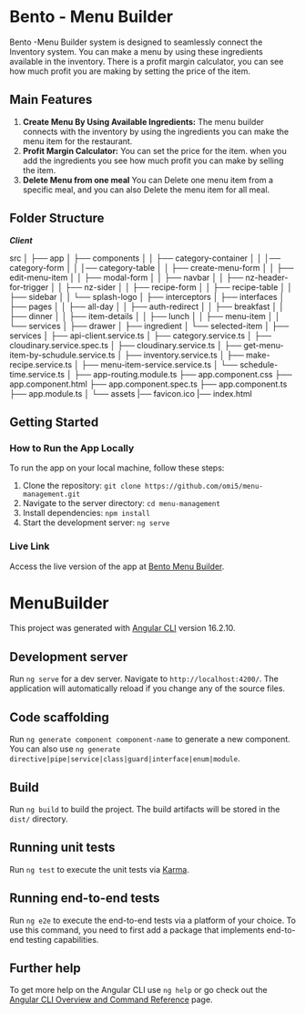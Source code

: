 # Bento - Menu Builder

Bento -Menu Builder system is designed to seamlessly connect the Inventory system. You can make a menu by using these ingredients available in the inventory. There is a profit margin calculator, you can see how much profit you are making by setting the price of the item.

## Main Features

1. **Create Menu By Using Available Ingredients:** The menu builder connects with the inventory by using the ingredients you can make the menu item for the restaurant.
2. **Profit Margin Calculator:** You can set the price for the item. when you add the ingredients you see how much profit you can make by selling the item.
3. **Delete Menu from one meal** You can Delete one menu item from a specific meal, and you can also Delete the menu item for all meal.

## Folder Structure

**_Client_**

  src
│
├── app
│   ├── components
│   │   ├── category-container
│   │   │── category-form
│   │   │── category-table
│   │   ├── create-menu-form
│   │   ├── edit-menu-item
│   │   ├── modal-form
│   │   ├── navbar
│   │   ├── nz-header-for-trigger
│   │   ├── nz-sider
│   │   ├── recipe-form
│   │   ├── recipe-table
│   │   ├── sidebar
│   │   └── splash-logo
│   ├── interceptors
│   ├── interfaces
│   ├── pages
│   │   ├── all-day
│   │   ├── auth-redirect
│   │   ├── breakfast
│   │   ├── dinner
│   │   ├── item-details
│   │   ├── lunch
│   │   ├── menu-item
│   │   └── services
│   ├── drawer
│   ├── ingredient
│   └── selected-item
│
├── services
│   ├── api-client.service.ts
│   ├── category.service.ts
│   ├── cloudinary.service.spec.ts
│   ├── cloudinary.service.ts
│   ├── get-menu-item-by-schudule.service.ts
│   ├── inventory.service.ts
│   ├── make-recipe.service.ts
│   ├── menu-item-service.service.ts
│   └── schedule-time.service.ts
│
├── app-routing.module.ts
├── app.component.css
├── app.component.html
├── app.component.spec.ts
├── app.component.ts
├── app.module.ts
│
└── assets
|── favicon.ico
|── index.html


## Getting Started

### How to Run the App Locally

To run the app on your local machine, follow these steps:

1. Clone the repository: `git clone https://github.com/omi5/menu-management.git`
2. Navigate to the server directory: `cd menu-management`
3. Install dependencies: `npm install`
4. Start the development server: `ng serve`

### Live Link

Access the live version of the app at [Bento Menu Builder](https://bento-menu-builder.vercel.app/allDay).


# MenuBuilder

This project was generated with [Angular CLI](https://github.com/angular/angular-cli) version 16.2.10.

## Development server

Run `ng serve` for a dev server. Navigate to `http://localhost:4200/`. The application will automatically reload if you change any of the source files.

## Code scaffolding

Run `ng generate component component-name` to generate a new component. You can also use `ng generate directive|pipe|service|class|guard|interface|enum|module`.

## Build

Run `ng build` to build the project. The build artifacts will be stored in the `dist/` directory.

## Running unit tests

Run `ng test` to execute the unit tests via [Karma](https://karma-runner.github.io).

## Running end-to-end tests

Run `ng e2e` to execute the end-to-end tests via a platform of your choice. To use this command, you need to first add a package that implements end-to-end testing capabilities.

## Further help

To get more help on the Angular CLI use `ng help` or go check out the [Angular CLI Overview and Command Reference](https://angular.io/cli) page.
